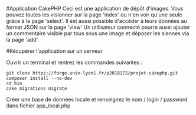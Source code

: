 #Application CakePHP
Ceci est une application de dépôt d'images.
Vous pouvez toutes les visionner sur la page 'index' ou n'en voir qu'une seule grâce à la page 'select'.
Il est aussi possible d'accéder à leurs données au format JSON sur la page 'view'
Un utilisateur connecté pourra aussi ajouter un commentaire visible par tous sous une image et déposer les siennes via la page 'add'

#Récupérer l'application sur un serveur

Ouvrir un terminal et rentrez les commandes suivantes :
```
git clone https://forge.univ-lyon1.fr/p2018172/projet-cakephp.git
composer install --no-dev
cd bin
cake migrations migrate
```

Créer une base de données locale et renseignez le nom / login / password dans fichier app_local.php

